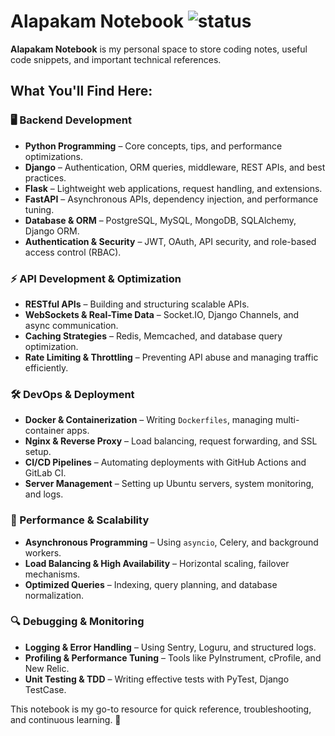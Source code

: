# Alapakam Notebook  ![status](https://github.com/alapakam-dorababu/coding-growth/actions/workflows/deploy.yml/badge.svg)

**Alapakam Notebook** is my personal space to store coding notes, useful code snippets, and important technical references.  

## What You'll Find Here:  

### 🖥️ Backend Development  
- **Python Programming** – Core concepts, tips, and performance optimizations.  
- **Django** – Authentication, ORM queries, middleware, REST APIs, and best practices.  
- **Flask** – Lightweight web applications, request handling, and extensions.  
- **FastAPI** – Asynchronous APIs, dependency injection, and performance tuning.  
- **Database & ORM** – PostgreSQL, MySQL, MongoDB, SQLAlchemy, Django ORM.  
- **Authentication & Security** – JWT, OAuth, API security, and role-based access control (RBAC).  

### ⚡ API Development & Optimization  
- **RESTful APIs** – Building and structuring scalable APIs.  
- **WebSockets & Real-Time Data** – Socket.IO, Django Channels, and async communication.  
- **Caching Strategies** – Redis, Memcached, and database query optimization.  
- **Rate Limiting & Throttling** – Preventing API abuse and managing traffic efficiently.  

### 🛠️ DevOps & Deployment  
- **Docker & Containerization** – Writing `Dockerfiles`, managing multi-container apps.  
- **Nginx & Reverse Proxy** – Load balancing, request forwarding, and SSL setup.  
- **CI/CD Pipelines** – Automating deployments with GitHub Actions and GitLab CI.  
- **Server Management** – Setting up Ubuntu servers, system monitoring, and logs.  

### 🚀 Performance & Scalability  
- **Asynchronous Programming** – Using `asyncio`, Celery, and background workers.  
- **Load Balancing & High Availability** – Horizontal scaling, failover mechanisms.  
- **Optimized Queries** – Indexing, query planning, and database normalization.  

### 🔍 Debugging & Monitoring  
- **Logging & Error Handling** – Using Sentry, Loguru, and structured logs.  
- **Profiling & Performance Tuning** – Tools like PyInstrument, cProfile, and New Relic.  
- **Unit Testing & TDD** – Writing effective tests with PyTest, Django TestCase.  

This notebook is my go-to resource for quick reference, troubleshooting, and continuous learning. 🚀   
